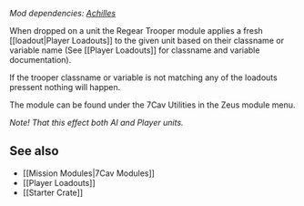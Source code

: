*Mod dependencies: [Achilles](https://github.com/ArmaAchilles/Achilles)*

When dropped on a unit the Regear Trooper module applies a fresh [[loadout|Player Loadouts]] to the given unit based on their classname or variable name (See [[Player Loadouts]] for classname and variable documentation).

If the trooper classname or variable is not matching any of the loadouts pressent nothing will happen.

The module can be found under the 7Cav Utilities in the Zeus module menu.

_Note! That this effect both AI and Player units._

## See also
* [[Mission Modules|7Cav Modules]]
* [[Player Loadouts]]
* [[Starter Crate]]